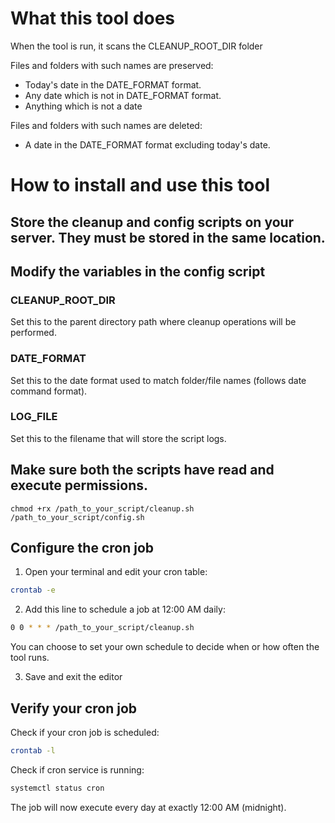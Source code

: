 # What this tool does
When the tool is run, it scans the CLEANUP_ROOT_DIR folder 

Files and folders with such names are preserved:
- Today's date in the DATE_FORMAT format.
- Any date which is not in DATE_FORMAT format.
- Anything which is not a date

Files and folders with such names are deleted:
- A date in the DATE_FORMAT format excluding today's date.

# How to install and use this tool

## Store the cleanup and config scripts on your server. They must be stored in the same location.

## Modify the variables in the config script

### CLEANUP_ROOT_DIR
Set this to the parent directory path where cleanup operations will be performed.

### DATE_FORMAT
Set this to the date format used to match folder/file names (follows date command format).

### LOG_FILE
Set this to the filename that will store the script logs.

## Make sure both the scripts have read and execute permissions.
`
chmod +rx /path_to_your_script/cleanup.sh /path_to_your_script/config.sh
`

## Configure the cron job

1. Open your terminal and edit your cron table:
```bash
crontab -e
```

2. Add this line to schedule a job at 12:00 AM daily:
```bash
0 0 * * * /path_to_your_script/cleanup.sh
```

You can choose to set your own schedule to decide when or how often the tool runs.


3. Save and exit the editor

## Verify your cron job

Check if your cron job is scheduled:
```bash
crontab -l
```

Check if cron service is running:
```bash
systemctl status cron
```

The job will now execute every day at exactly 12:00 AM (midnight). 
